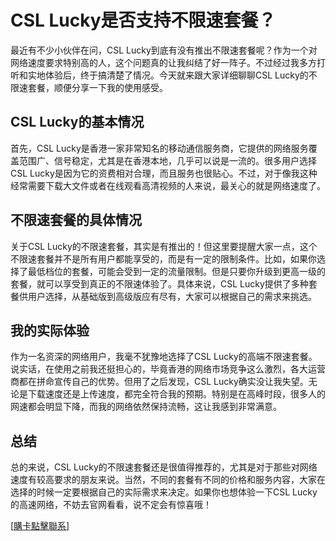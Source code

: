 # CSL Lucky是否支持不限速套餐？

最近有不少小伙伴在问，CSL Lucky到底有没有推出不限速套餐呢？作为一个对网络速度要求特别高的人，这个问题真的让我纠结了好一阵子。不过经过我多方打听和实地体验后，终于搞清楚了情况。今天就来跟大家详细聊聊CSL Lucky的不限速套餐，顺便分享一下我的使用感受。

## CSL Lucky的基本情况

首先，CSL Lucky是香港一家非常知名的移动通信服务商，它提供的网络服务覆盖范围广、信号稳定，尤其是在香港本地，几乎可以说是一流的。很多用户选择CSL Lucky是因为它的资费相对合理，而且服务也很贴心。不过，对于像我这种经常需要下载大文件或者在线观看高清视频的人来说，最关心的就是网络速度了。

## 不限速套餐的具体情况

关于CSL Lucky的不限速套餐，其实是有推出的！但这里要提醒大家一点，这个不限速套餐并不是所有用户都能享受的，而是有一定的限制条件。比如，如果你选择了最低档位的套餐，可能会受到一定的流量限制。但是只要你升级到更高一级的套餐，就可以享受到真正的不限速体验了。具体来说，CSL Lucky提供了多种套餐供用户选择，从基础版到高级版应有尽有，大家可以根据自己的需求来挑选。

## 我的实际体验

作为一名资深的网络用户，我毫不犹豫地选择了CSL Lucky的高端不限速套餐。说实话，在使用之前我还挺担心的，毕竟香港的网络市场竞争这么激烈，各大运营商都在拼命宣传自己的优势。但用了之后发现，CSL Lucky确实没让我失望。无论是下载速度还是上传速度，都完全符合我的预期。特别是在高峰时段，很多人的网速都会明显下降，而我的网络依然保持流畅，这让我感到非常满意。

## 总结

总的来说，CSL Lucky的不限速套餐还是很值得推荐的，尤其是对于那些对网络速度有较高要求的朋友来说。当然，不同的套餐有不同的价格和服务内容，大家在选择的时候一定要根据自己的实际需求来决定。如果你也想体验一下CSL Lucky的高速网络，不妨去官网看看，说不定会有惊喜哦！

[[購卡點擊聯系](https://t.me/s/esim1088)]